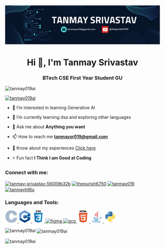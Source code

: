 ![logo](https://github.com/tanmay019ai/tanmay019ai/blob/main/banner.jpeg)
<h1 align="center">Hi 👋, I'm Tanmay Srivastav</h1>
<h3 align="center">BTech CSE First Year Student GU</h3>

<p align="left"> <img src="https://komarev.com/ghpvc/?username=tanmay019ai&label=Profile%20views&color=0e75b6&style=flat" alt="tanmay019ai" /> </p>

<p align="left"> <a href="https://github.com/ryo-ma/github-profile-trophy"><img src="https://github-profile-trophy.vercel.app/?username=tanmay019ai" alt="tanmay019ai" /></a> </p>

- 👀 I’m interested in learning Generative AI

- 🌱  I’m currently learning dsa and exploring other languages

- 💬 Ask me about **Anything you want**

- 📫 How to reach me **tanmaysr019@gmail.com**

- 📄 Know about my experiences <a href="https://drive.google.com/file/d/1ZIKw8rLwADiunb1qceQOgYIztNvhBGrw/view?usp=sharing">Click here</a>

- ⚡ Fun fact **I Think I am Good at Coding**

<h3 align="left">Connect with me:</h3>
<p align="left">
<a href="https://linkedin.com/in/tanmay-srivastav-56009b32b" target="blank"><img align="center" src="https://raw.githubusercontent.com/rahuldkjain/github-profile-readme-generator/master/src/images/icons/Social/linked-in-alt.svg" alt="tanmay-srivastav-56009b32b" height="30" width="40" /></a>
<a href="https://www.youtube.com/c/@thepurish6750" target="blank"><img align="center" src="https://raw.githubusercontent.com/rahuldkjain/github-profile-readme-generator/master/src/images/icons/Social/youtube.svg" alt="thepurish6750" height="30" width="40" /></a>
<a href="https://www.leetcode.com/tanmay019" target="blank"><img align="center" src="https://raw.githubusercontent.com/rahuldkjain/github-profile-readme-generator/master/src/images/icons/Social/leet-code.svg" alt="tanmay019" height="30" width="40" /></a>
<a href="https://auth.geeksforgeeks.org/user/tanmayh16u" target="blank"><img align="center" src="https://raw.githubusercontent.com/rahuldkjain/github-profile-readme-generator/master/src/images/icons/Social/geeks-for-geeks.svg" alt="tanmayh16u" height="30" width="40" /></a>
</p>

<h3 align="left">Languages and Tools:</h3>
<p align="left"> <a href="https://www.cprogramming.com/" target="_blank" rel="noreferrer"> <img src="https://raw.githubusercontent.com/devicons/devicon/master/icons/c/c-original.svg" alt="c" width="40" height="40"/> </a> <a href="https://www.w3schools.com/cpp/" target="_blank" rel="noreferrer"> <img src="https://raw.githubusercontent.com/devicons/devicon/master/icons/cplusplus/cplusplus-original.svg" alt="cplusplus" width="40" height="40"/> </a> <a href="https://www.w3schools.com/css/" target="_blank" rel="noreferrer"> <img src="https://raw.githubusercontent.com/devicons/devicon/master/icons/css3/css3-original-wordmark.svg" alt="css3" width="40" height="40"/> </a> <a href="https://www.figma.com/" target="_blank" rel="noreferrer"> <img src="https://www.vectorlogo.zone/logos/figma/figma-icon.svg" alt="figma" width="40" height="40"/> </a> <a href="https://cloud.google.com" target="_blank" rel="noreferrer"> <img src="https://www.vectorlogo.zone/logos/google_cloud/google_cloud-icon.svg" alt="gcp" width="40" height="40"/> </a> <a href="https://www.w3.org/html/" target="_blank" rel="noreferrer"> <img src="https://raw.githubusercontent.com/devicons/devicon/master/icons/html5/html5-original-wordmark.svg" alt="html5" width="40" height="40"/> </a> <a href="https://www.java.com" target="_blank" rel="noreferrer"> <img src="https://raw.githubusercontent.com/devicons/devicon/master/icons/java/java-original.svg" alt="java" width="40" height="40"/> </a> <a href="https://www.python.org" target="_blank" rel="noreferrer"> <img src="https://raw.githubusercontent.com/devicons/devicon/master/icons/python/python-original.svg" alt="python" width="40" height="40"/> </a> </p>

<p><img align="left" src="https://github-readme-stats.vercel.app/api/top-langs?username=tanmay019ai&show_icons=true&locale=en&layout=compact" alt="tanmay019ai" /></p>

<p>&nbsp;<img align="center" src="https://github-readme-stats.vercel.app/api?username=tanmay019ai&show_icons=true&locale=en" alt="tanmay019ai" /></p>

<p><img align="center" src="https://github-readme-streak-stats.herokuapp.com/?user=tanmay019ai&" alt="tanmay019ai" /></p>
